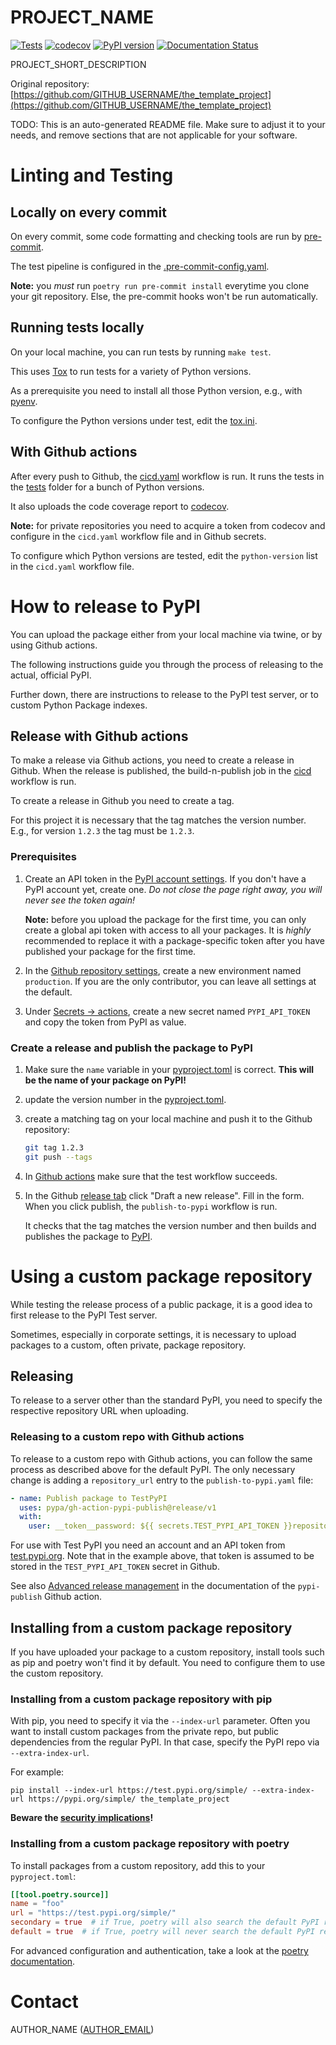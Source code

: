 # PROJECT_NAME

[![Tests](https://github.com/GITHUB_USERNAME/the_template_project/actions/workflows/cicd.yaml/badge.svg)](https://github.com/GITHUB_USERNAME/the_template_project/actions/workflows/cicd.yaml)
[![codecov](https://codecov.io/gh/GITHUB_USERNAME/the_template_project/branch/master/graph/badge.svg)](https://codecov.io/gh/GITHUB_USERNAME/the_template_project)
[![PyPI version](https://badge.fury.io/py/the_template_project.svg)](https://pypi.org/project/the_template_project/)
[![Documentation Status](https://readthedocs.org/projects/the_template_project/badge/?version=latest)](https://the_template_project.readthedocs.io/en/latest/?badge=latest)


PROJECT_SHORT_DESCRIPTION

Original repository: [https://github.com/GITHUB_USERNAME/the_template_project](https://github.com/GITHUB_USERNAME/the_template_project)

TODO: This is an auto-generated README file. Make sure to adjust it to your needs,
and remove sections that are not applicable for your software.


# Linting and Testing

## Locally on every commit

On every commit, some code formatting and checking tools are run by
[pre-commit](https://pre-commit.com/).

The test pipeline is configured in the
[.pre-commit-config.yaml](.pre-commit-config.yaml).

**Note:** you *must* run `poetry run pre-commit install` everytime you clone your
git repository. Else, the pre-commit hooks won't be run automatically.


## Running tests locally

On your local machine, you can run tests by running `make test`.

This uses [Tox](https://tox.wiki/en/latest/) to run tests for a variety
of Python versions.

As a prerequisite you need to install all those Python version, e.g., with
[pyenv](https://github.com/pyenv/pyenv).

To configure the Python versions under test, edit the [tox.ini](tox.ini).


## With Github actions

After every push to Github, the [cicd.yaml](.github/workflows/cicd.yaml)
workflow is run. It runs the tests in the [tests](tests) folder for a bunch
of Python versions.

It also uploads the code coverage report to [codecov](https://codecov.io).

**Note:** for private repositories you need to acquire a token from codecov
and configure in the `cicd.yaml` workflow file and in Github secrets.

To configure which Python versions are tested, edit the `python-version`
list in the `cicd.yaml` workflow file.


# How to release to PyPI

You can upload the package either from your local machine via twine, or
by using Github actions.

The following instructions guide you through the process of releasing to the actual,
official PyPI.

Further down, there are instructions to release to the PyPI test server, or to custom
Python Package indexes.


## Release with Github actions

To make a release via Github actions, you need to create a release in
Github. When the release is published, the build-n-publish job in the
[cicd](.github/workflows/cicd.yaml) workflow
is run.

To create a release in Github you need to create a tag.

For this project it is necessary that the tag matches the version number.
E.g., for version `1.2.3` the tag must be `1.2.3`.

### Prerequisites

1. Create an API token in the
   [PyPI account settings](https://pypi.org/manage/account/).
   If you don't have a PyPI account yet, create one. *Do not close the
   page right away, you will never see the token again!*

   **Note:** before you upload the package for the first time, you can
   only create a global api token with access to all your packages. It is
   *highly* recommended to replace it with a package-specific token after
   you have published your package for the first time.
2. In the [Github repository settings](https://github.com/GITHUB_USERNAME/the_template_project/settings/environments),
   create a new environment named `production`. If you are the only
   contributor, you can leave all settings at the default.
3. Under [Secrets -> actions](https://github.com/GITHUB_USERNAME/the_template_project/settings/secrets/actions),
   create a new secret named `PYPI_API_TOKEN` and copy the token from PyPI
   as value.


### Create a release and publish the package to PyPI

1. Make sure the `name` variable in your [pyproject.toml](pyproject.toml) is correct.
   **This will be the name of your package on PyPI!**
2. update the version number in the [pyproject.toml](pyproject.toml).
3. create a matching tag on your local machine and push it to the
   Github repository:
   ```bash
   git tag 1.2.3
   git push --tags
   ```
4. In [Github actions](https://github.com/GITHUB_USERNAME/the_template_project/actions)
   make sure that the test workflow succeeds.
5. In the Github [release tab](https://github.com/GITHUB_USERNAME/the_template_project/releases)
   click "Draft a new release". Fill in the form. When you click publish,
   the `publish-to-pypi` workflow is run.

   It checks that the tag matches the version number and then builds and
   publishes the package to
   [PyPI](https://pypi.org/project/the_template_project/).


# Using a custom package repository

While testing the release process of a public package, it is a good idea to first
release to the PyPI Test server.

Sometimes, especially in corporate settings, it is necessary to upload packages to
a custom, often private, package repository.

## Releasing

To release to a server other than the standard PyPI, you need to specify the respective
repository URL when uploading.


### Releasing to a custom repo with Github actions

To release to a custom repo with Github actions, you can follow the same process
as described above for the default PyPI. The only necessary change is adding a
`repository_url` entry to the `publish-to-pypi.yaml` file:

```yaml
- name: Publish package to TestPyPI
  uses: pypa/gh-action-pypi-publish@release/v1
  with:
    user: __token__password: ${{ secrets.TEST_PYPI_API_TOKEN }}repository_url: https://test.pypi.org/legacy/
```

For use with Test PyPI you need an account and an API token from [test.pypi.org](https://test.pypi.org). 
Note that in the example above, that token is assumed to
be stored in the `TEST_PYPI_API_TOKEN` secret in Github.

See also [Advanced release management](https://github.com/marketplace/actions/pypi-publish#advanced-release-management)
in the documentation of the `pypi-publish` Github action.


## Installing from a custom package repository

If you have uploaded your package to a custom repository, install tools such as
pip and poetry won't find it by default. You need to configure them to use the
custom repository.


### Installing from a custom package repository with pip

With pip, you need to specify it via the `--index-url` parameter. Often you want to
install custom packages from the private repo, but public dependencies from the regular
PyPI. In that case, specify the PyPI repo via `--extra-index-url`.

For example:

`pip install --index-url https://test.pypi.org/simple/ --extra-index-url https://pypi.org/simple/ the_template_project`

**Beware the
[security implications](https://medium.com/@alex.birsan/dependency-confusion-4a5d60fec610)!**


### Installing from a custom package repository with poetry

To install packages from a custom repository, add this to your `pyproject.toml`:

```toml
[[tool.poetry.source]]
name = "foo"
url = "https://test.pypi.org/simple/"
secondary = true  # if True, poetry will also search the default PyPI repository
default = true  # if True, poetry will never search the default PyPI repository
```

For advanced configuration and authentication, take a look at the
[poetry documentation](https://python-poetry.org/docs/repositories/#install-dependencies-from-a-private-repository).

# Contact

AUTHOR_NAME
  ([AUTHOR_EMAIL](mailto:AUTHOR_EMAIL))
